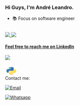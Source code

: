 ### Hi Guys, I'm André Leandro. 
- 📚 Focus on software engineer
<div align="center">
  <a href="https://github.com/Andrelgamer1900">
</div>

##
<div>
    <img height="150em" src="https://github-readme-stats.vercel.app/api?username=andreleandro&show_icons=false&theme=dark&count_private=true">
    <img height="150em" src="https://github-readme-stats.vercel.app/api/top-langs/?username=andreleandro&layout=compact&theme=dark">
</div>




 #### Feel free to reach me on LinkedIn
  <div> 
  <a href="https://www.linkedin.com/in/andr%C3%A9-leandro-53a080216/" target="_blank"><img src="https://img.shields.io/badge/-LinkedIn-%230077B5?style=for-the-badge&logo=linkedin&logoColor=white" target="_blank"></a> 
</div>
<div style="display: inline_block"><br>
  <img align="center" alt="andre-Python" height="30" width="40" src="https://raw.githubusercontent.com/devicons/devicon/master/icons/python/python-original.svg">  
</div>
 Contact me:

[![Email](https://img.shields.io/static/v1?logoColor=white&logo=gmail&message=leandroandre051@gmail.com&color=black&label=&labelColor=101010&style=flat)](mailto:leandroandre051@gmail.com)

[![Whatsapp](https://img.shields.io/static/v1?logoColor=white&logo=whatsapp&message=%2b55%20956950473&color=black&label=&labelColor=101010&style=flat)](https://wa.me/11956950473)
